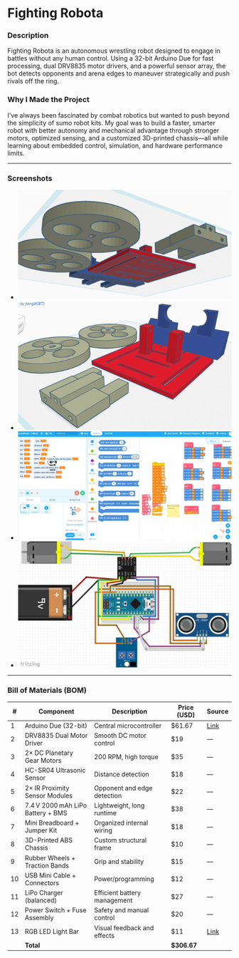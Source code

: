 # Fighting Robota

### Description  
Fighting Robota is an autonomous wrestling robot designed to engage in battles without any human control. Using a 32-bit Arduino Due for fast processing, dual DRV8835 motor drivers, and a powerful sensor array, the bot detects opponents and arena edges to maneuver strategically and push rivals off the ring.

### Why I Made the Project  
I’ve always been fascinated by combat robotics but wanted to push beyond the simplicity of sumo robot kits. My goal was to build a faster, smarter robot with better autonomy and mechanical advantage through stronger motors, optimized sensing, and a customized 3D-printed chassis—all while learning about embedded control, simulation, and hardware performance limits.

---

### Screenshots  
- ![alt text](image.png)
- ![alt text](image2.png)
- ![alt text](image1.png)
- ![alt text](circuits15.webp)

---

### Bill of Materials (BOM)

| # | Component                           | Description                                      | Price (USD) | Source |
|---|-------------------------------------|--------------------------------------------------|-------------|--------|
| 1 | Arduino Due (32-bit)               | Central microcontroller                          | $61.67      | [Link](https://store.arduino.cc/products/arduino-due) |
| 2 | DRV8835 Dual Motor Driver          | Smooth DC motor control                          | $19         | — |
| 3 | 2× DC Planetary Gear Motors        | 200 RPM, high torque                             | $35         | — |
| 4 | HC-SR04 Ultrasonic Sensor          | Distance detection                               | $18         | — |
| 5 | 2× IR Proximity Sensor Modules     | Opponent and edge detection                      | $22         | — |
| 6 | 7.4 V 2000 mAh LiPo Battery + BMS  | Lightweight, long runtime                        | $38         | — |
| 7 | Mini Breadboard + Jumper Kit       | Organized internal wiring                        | $18         | — |
| 8 | 3D-Printed ABS Chassis             | Custom structural frame                          | $10         | — |
| 9 | Rubber Wheels + Traction Bands     | Grip and stability                               | $15         | — |
|10 | USB Mini Cable + Connectors        | Power/programming                                | $12         | — |
|11 | LiPo Charger (balanced)            | Efficient battery management                     | $27         | — |
|12 | Power Switch + Fuse Assembly       | Safety and manual control                        | $20         | — |
|13 | RGB LED Light Bar                  | Visual feedback and effects                      | $11         | [Link](https://www.amazon.eg/-/en/10M-70W-Light-Remote-Control/dp/B09S41M1LZ) |
|   | **Total**                          |                                                  | **$306.67** |        |
